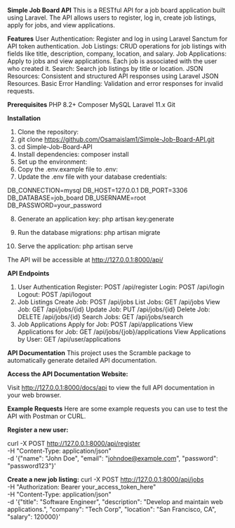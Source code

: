 **Simple Job Board API**
This is a RESTful API for a job board application built using Laravel. The API allows users to register, log in, create job listings, apply for jobs, and view applications.

**Features**
User Authentication: Register and log in using Laravel Sanctum for API token authentication.
Job Listings: CRUD operations for job listings with fields like title, description, company, location, and salary.
Job Applications: Apply to jobs and view applications. Each job is associated with the user who created it.
Search: Search job listings by title or location.
JSON Resources: Consistent and structured API responses using Laravel JSON Resources.
Basic Error Handling: Validation and error responses for invalid requests.

**Prerequisites**
PHP 8.2+
Composer
MySQL
Laravel 11.x
Git

**Installation**
1. Clone the repository:
2. git clone https://github.com/Osamaislam1/Simple-Job-Board-API.git
3. cd Simple-Job-Board-API
4. Install dependencies:
    composer install
5. Set up the environment:
6. Copy the .env.example file to .env:
8. Update the .env file with your database credentials:

DB_CONNECTION=mysql
DB_HOST=127.0.0.1
DB_PORT=3306
DB_DATABASE=job_board
DB_USERNAME=root
DB_PASSWORD=your_password

8. Generate an application key:
     php artisan key:generate
   
10. Run the database migrations:
        php artisan migrate
    
12. Serve the application:
    php artisan serve
    
The API will be accessible at http://127.0.0.1:8000/api/

**API Endpoints**
1. User Authentication
Register: POST /api/register
Login: POST /api/login
Logout: POST /api/logout
2. Job Listings
Create Job: POST /api/jobs
List Jobs: GET /api/jobs
View Job: GET /api/jobs/{id}
Update Job: PUT /api/jobs/{id}
Delete Job: DELETE /api/jobs/{id}
Search Jobs: GET /api/jobs/search
3. Job Applications
Apply for Job: POST /api/applications
View Applications for Job: GET /api/jobs/{job}/applications
View Applications by User: GET /api/user/applications

**API Documentation**
This project uses the Scramble package to automatically generate detailed API documentation.

**Access the API Documentation Website:**

Visit http://127.0.0.1:8000/docs/api to view the full API documentation in your web browser.


**Example Requests**
Here are some example requests you can use to test the API with Postman or CURL.

**Register a new user:**

curl -X POST http://127.0.0.1:8000/api/register \
-H "Content-Type: application/json" \
-d '{"name": "John Doe", "email": "johndoe@example.com", "password": "password123"}'

**Create a new job listing:**
curl -X POST http://127.0.0.1:8000/api/jobs \
-H "Authorization: Bearer your_access_token_here" \
-H "Content-Type: application/json" \
-d '{"title": "Software Engineer", "description": "Develop and maintain web applications.", "company": "Tech Corp", "location": "San Francisco, CA", "salary": 120000}'
